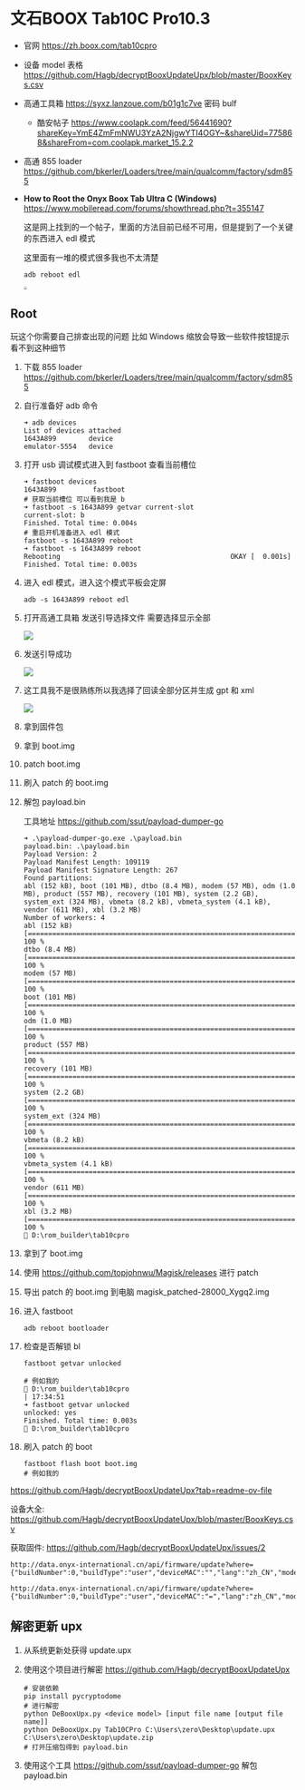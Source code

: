 # 文石BOOX Tab10C Pro10.3

- 官网 https://zh.boox.com/tab10cpro

- 设备 model 表格 https://github.com/Hagb/decryptBooxUpdateUpx/blob/master/BooxKeys.csv

- 高通工具箱 https://syxz.lanzoue.com/b01g1c7ve 密码 bulf

  - 酷安帖子 https://www.coolapk.com/feed/56441690?shareKey=YmE4ZmFmNWU3YzA2NjgwYTI4OGY~&shareUid=775868&shareFrom=com.coolapk.market_15.2.2

- 高通 855 loader https://github.com/bkerler/Loaders/tree/main/qualcomm/factory/sdm855

- **How to Root the Onyx Boox Tab Ultra C (Windows)** https://www.mobileread.com/forums/showthread.php?t=355147

  这是网上找到的一个帖子，里面的方法目前已经不可用，但是提到了一个关键的东西进入 edl 模式

  这里面有一堆的模式很多我也不太清楚

  ```shell
  adb reboot edl
  ```

  <img src="https://static.yoouu.cn/static/imgs/doc/interest/tab10cpro/Screenshot_20250424-195248.avif" style="zoom:33%;" />

## Root

玩这个你需要自己排查出现的问题 比如 Windows 缩放会导致一些软件按钮提示看不到这种细节

1. 下载 855 loader https://github.com/bkerler/Loaders/tree/main/qualcomm/factory/sdm855

2. 自行准备好 adb 命令

   ```shell
   ➜ adb devices
   List of devices attached
   1643A899        device
   emulator-5554   device
   ```

3. 打开 usb 调试模式进入到 fastboot 查看当前槽位

   ```shell
   ➜ fastboot devices
   1643A899         fastboot
   # 获取当前槽位 可以看到我是 b
   ➜ fastboot -s 1643A899 getvar current-slot
   current-slot: b
   Finished. Total time: 0.004s
   # 重启开机准备进入 edl 模式
   fastboot -s 1643A899 reboot
   ➜ fastboot -s 1643A899 reboot
   Rebooting                                          OKAY [  0.001s]
   Finished. Total time: 0.003s
   ```

4. 进入 edl 模式，进入这个模式平板会定屏

   ```shell
   adb -s 1643A899 reboot edl
   ```

5. 打开高通工具箱 发送引导选择文件 需要选择显示全部

   <img src="https://static.yoouu.cn/static/imgs/doc/interest/tab10cpro/send_select_loader.avif"  />

6. 发送引导成功

   <img src="https://static.yoouu.cn/static/imgs/doc/interest/tab10cpro/send.avif"  />

7. 这工具我不是很熟练所以我选择了回读全部分区并生成 gpt 和 xml

   <img src="https://static.yoouu.cn/static/imgs/doc/interest/tab10cpro/read_back.avif"  />

1. 拿到固件包

2. 拿到 boot.img

3. patch boot.img

4. 刷入 patch 的 boot.img

5. 解包 payload.bin

   工具地址 https://github.com/ssut/payload-dumper-go

   ```shell
   ➜ .\payload-dumper-go.exe .\payload.bin
   payload.bin: .\payload.bin
   Payload Version: 2
   Payload Manifest Length: 109119
   Payload Manifest Signature Length: 267
   Found partitions:
   abl (152 kB), boot (101 MB), dtbo (8.4 MB), modem (57 MB), odm (1.0 MB), product (557 MB), recovery (101 MB), system (2.2 GB), system_ext (324 MB), vbmeta (8.2 kB), vbmeta_system (4.1 kB), vendor (611 MB), xbl (3.2 MB)
   Number of workers: 4
   abl (152 kB)            [=================================================================================================================================] 100 %
   dtbo (8.4 MB)           [=================================================================================================================================] 100 %
   modem (57 MB)           [=================================================================================================================================] 100 %
   boot (101 MB)           [=================================================================================================================================] 100 %
   odm (1.0 MB)            [=================================================================================================================================] 100 %
   product (557 MB)        [=================================================================================================================================] 100 %
   recovery (101 MB)       [=================================================================================================================================] 100 %
   system (2.2 GB)         [=================================================================================================================================] 100 %
   system_ext (324 MB)     [=================================================================================================================================] 100 %
   vbmeta (8.2 kB)         [=================================================================================================================================] 100 %
   vbmeta_system (4.1 kB)  [=================================================================================================================================] 100 %
   vendor (611 MB)         [=================================================================================================================================] 100 %
   xbl (3.2 MB)            [=================================================================================================================================] 100 %
    D:\rom_builder\tab10cpro 
   ```

6. 拿到了 boot.img

7. 使用 https://github.com/topjohnwu/Magisk/releases 进行 patch

8. 导出 patch 的 boot.img 到电脑 magisk_patched-28000_Xygq2.img

9. 进入 fastboot

   ```shell
   adb reboot bootloader
   ```

10. 检查是否解锁 bl

    ```shell
    fastboot getvar unlocked
    
    # 例如我的
     D:\rom_builder\tab10cpro                                                                                                                             | 17:34:51
    ➜ fastboot getvar unlocked
    unlocked: yes
    Finished. Total time: 0.003s
     D:\rom_builder\tab10cpro  
    ```

11. 刷入 patch 的 boot

    ```shell
    fastboot flash boot boot.img
    # 例如我的
    
    ```

    

https://github.com/Hagb/decryptBooxUpdateUpx?tab=readme-ov-file

设备大全: https://github.com/Hagb/decryptBooxUpdateUpx/blob/master/BooxKeys.csv

获取固件: https://github.com/Hagb/decryptBooxUpdateUpx/issues/2

```
http://data.onyx-international.cn/api/firmware/update?where={"buildNumber":0,"buildType":"user","deviceMAC":"","lang":"zh_CN","model":"NovaPro","submodel":"","fingerprint":""}

http://data.onyx-international.cn/api/firmware/update?where={"buildNumber":0,"buildType":"user","deviceMAC":"=","lang":"zh_CN","model":"Tab10CPro","submodel":"","fingerprint":""}
```

## 解密更新 upx

1. 从系统更新处获得 update.upx

2. 使用这个项目进行解密 https://github.com/Hagb/decryptBooxUpdateUpx

   ```shell
   # 安装依赖
   pip install pycryptodome
   # 进行解密
   python DeBooxUpx.py <device model> [input file name [output file name]]
   python DeBooxUpx.py Tab10CPro C:\Users\zero\Desktop\update.upx C:\Users\zero\Desktop\update.zip
   # 打开压缩包得到 payload.bin
   ```

3. 使用这个工具 https://github.com/ssut/payload-dumper-go 解包 payload.bin

   ```shell
   ```

   
